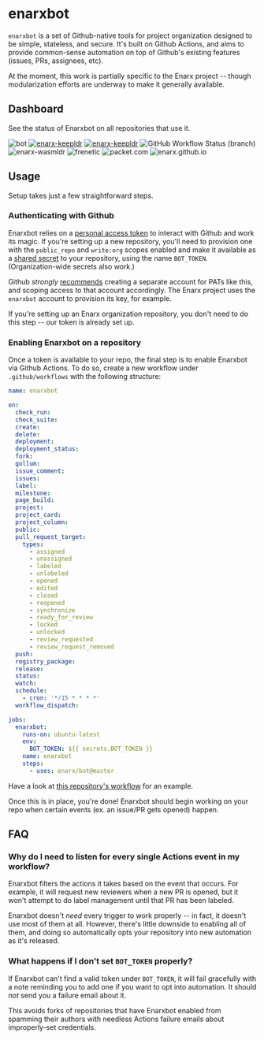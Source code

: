 # enarxbot

`enarxbot` is a set of Github-native tools for project organization designed to
be simple, stateless, and secure. It's built on Github Actions, and aims to
provide common-sense automation on top of Github's existing features (issues,
PRs, assignees, etc).

At the moment, this work is partially specific to the Enarx project -- though
modularization efforts are underway to make it generally available.

## Dashboard

See the status of Enarxbot on all repositories that use it.

![bot](https://github.com/enarx/bot/workflows/enarxbot/badge.svg)
[![enarx-keepldr](https://github.com/matt-ross16/enarx-keepldr/workflows/enarxbot/badge.svg?branch=test)](https://github.com/matt-ross16/enarx-keepldr/actions)
[![enarx-keepldr](https://github.com/matt-ross16/enarx-keepldr/workflows/enarxbot/badge.svg)](https://github.com/matt-ross16/enarx-keepldr/actions)
![GitHub Workflow Status (branch)](https://img.shields.io/github/workflow/status/matt-ross16/enarx-keepldr/enarxbot/test?label=enarxbot%20for%20enarx-keepldr)
![enarx-wasmldr](https://github.com/enarx/enarx-wasmldr/workflows/enarxbot/badge.svg)
![frenetic](https://github.com/enarx/frenetic/workflows/enarxbot/badge.svg)
![packet.com](https://github.com/enarx/packet.com/workflows/enarxbot/badge.svg)
![enarx.github.io](https://github.com/enarx/enarx.github.io/workflows/enarxbot/badge.svg)

## Usage

Setup takes just a few straightforward steps.

### Authenticating with Github

Enarxbot relies on a [personal access token](https://docs.github.com/en/free-pro-team@latest/github/authenticating-to-github/creating-a-personal-access-token)
to interact with Github and work its magic. If you're setting up a new
repository, you'll need to provision one with the `public_repo` and `write:org`
scopes enabled and make it available as a [shared secret](https://docs.github.com/en/free-pro-team@latest/actions/reference/encrypted-secrets)
to your repository, using the name `BOT_TOKEN`. (Organization-wide secrets also work.)

Github _strongly_
[recommends](https://docs.github.com/en/free-pro-team@latest/actions/learn-github-actions/security-hardening-for-github-actions#considering-cross-repository-access)
creating a separate account for PATs like this, and scoping access to that
account accordingly. The Enarx project uses the `enarxbot` account to provision
its key, for example.

If you're setting up an Enarx organization repository, you don't need to do this
step -- our token is already set up.

### Enabling Enarxbot on a repository

Once a token is available to your repo, the final step is to enable Enarxbot via
Github Actions. To do so, create a new workflow under `.github/workflows` with
the following structure:

```yml
name: enarxbot

on:
  check_run:
  check_suite:
  create:
  delete:
  deployment:
  deployment_status:
  fork:
  gollum:
  issue_comment:
  issues:
  label:
  milestone:
  page_build:
  project:
  project_card:
  project_column:
  public:
  pull_request_target:
    types:
      - assigned
      - unassigned
      - labeled
      - unlabeled
      - opened
      - edited
      - closed
      - reopened
      - synchronize
      - ready_for_review
      - locked
      - unlocked
      - review_requested
      - review_request_removed
  push:
  registry_package:
  release:
  status:
  watch:
  schedule:
    - cron: '*/15 * * * *'
  workflow_dispatch:

jobs:
  enarxbot:
    runs-on: ubuntu-latest
    env:
      BOT_TOKEN: ${{ secrets.BOT_TOKEN }}
    name: enarxbot
    steps:
      - uses: enarx/bot@master
```

Have a look at [this repository's workflow](.github/workflows/enarxbot.yml) for
an example.

Once this is in place, you're done! Enarxbot should begin working on your repo
when certain events (ex. an issue/PR gets opened) happen.

## FAQ

### Why do I need to listen for every single Actions event in my workflow?

Enarxbot filters the actions it takes based on the event that occurs. For
example, it will request new reviewers when a new PR is opened, but it won't
attempt to do label management until that PR has been labeled.

Enarxbot doesn't _need_ every trigger to work properly -- in fact, it doesn't
use most of them at all. However, there's little downside to enabling all of
them, and doing so automatically opts your repository into new automation as
it's released.

### What happens if I don't set `BOT_TOKEN` properly?

If Enarxbot can't find a valid token under `BOT_TOKEN`, it will fail gracefully
with a note reminding you to add one if you want to opt into automation. It
should _not_ send you a failure email about it.

This avoids forks of repositories that have Enarxbot enabled from spamming their
authors with needless Actions failure emails about improperly-set credentials.
